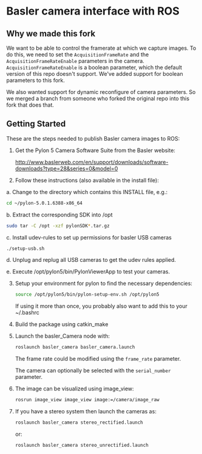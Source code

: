 Basler camera interface with ROS
========================

## Why we made this fork ##
We want to be able to control the framerate at which we capture images. To do this, we need to set the `AcquisitionFrameRate` and the `AcquisitionFrameRateEnable` parameters in the camera. `AcquisitionFrameRateEnable` is a boolean parameter, which the default version of this repo doesn't support. We've added support for boolean parameters to this fork.

We also wanted support for dynamic reconfigure of camera parameters. So we merged a branch from someone who forked the original repo into this fork that does that.

## Getting Started ##
These are the steps needed to publish Basler camera images to ROS:

1. Get the Pylon 5 Camera Software Suite from the Basler website:

   http://www.baslerweb.com/en/support/downloads/software-downloads?type=28&series=0&model=0

2. Follow these instructions (also available in the install file):

  a. Change to the directory which contains this INSTALL file, e.g.: 
  ```bash
  cd ~/pylon-5.0.1.6388-x86_64
 ```
  b. Extract the corresponding SDK into /opt
  ```bash
  sudo tar -C /opt -xzf pylonSDK*.tar.gz
  ```
  c. Install udev-rules to set up permissions for basler USB cameras
  ```bash
  ./setup-usb.sh
  ```
       
  d. Unplug and replug all USB cameras to get the udev rules applied.
  
  e. Execute /opt/pylon5/bin/PylonViewerApp to test your cameras.
  
3. Setup your environment for pylon to find the necessary dependencies:

   ```bash
   source /opt/pylon5/bin/pylon-setup-env.sh /opt/pylon5
   ```
   If using it more than once, you probably also want to add this to your ~/.bashrc

4. Build the package using catkin_make

5. Launch the basler_Camera node with:

   ```bash
   roslaunch basler_camera basler_camera.launch
   ```

   The frame rate could be modified using the `frame_rate` parameter.

   The camera can optionally be selected with the `serial_number` parameter.

6. The image can be visualized using image_view:

   ```bash
   rosrun image_view image_view image:=/camera/image_raw
   ```

7. If you have a stereo system then launch the cameras as:
   ```bash
   roslaunch basler_camera stereo_rectified.launch
   ```
   or:
   ```bash
   roslaunch basler_camera stereo_unrectified.launch
   ```
